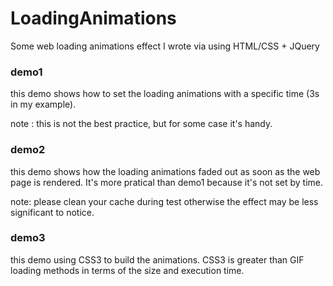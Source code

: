 # LoadingAnimations
Some web loading animations effect I wrote via using HTML/CSS + JQuery

### demo1
this demo shows how to set the loading animations with a specific time (3s in my example).

note
: this is not the best practice, but for some case it's handy.

### demo2

this demo shows how the loading animations faded out as soon as the web page is rendered.  It's more pratical than demo1 because it's not set by time.

note: please clean your cache during test otherwise the effect may be less significant to notice.

### demo3

this demo using CSS3 to build the animations. CSS3 is greater than GIF loading methods in terms of the size and execution time.
